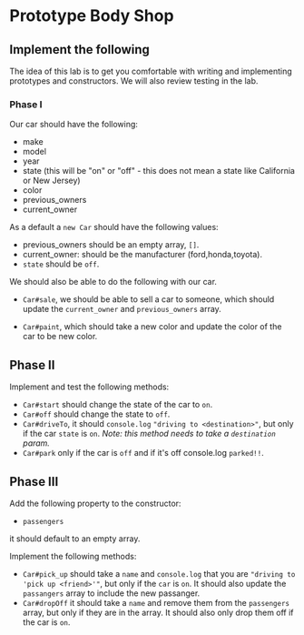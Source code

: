 # Prototype Body Shop
## Implement the following

The idea of this lab is to get you comfortable with writing and implementing prototypes and constructors. We will also review testing in the lab.

### Phase I

Our car should have the following:

* make
* model
* year
* state (this will be "on" or "off" - this does not mean a state like California or New Jersey)
* color
* previous_owners
* current_owner

As a default a `new Car` should have the following values:
* previous_owners should be an empty array, `[]`.
* current_owner: should be the manufacturer (ford,honda,toyota).
* `state` should be `off`.

We should also be able to do the following with our car.

*  `Car#sale`, we should be able to sell a car to someone, which should update the `current_owner` and `previous_owners` array.

* `Car#paint`, which should take a new color and update the color of the car to be new color.


## Phase II

Implement and test the following methods:

* `Car#start` should change the state of the car to `on`.
* `Car#off` should change the state to `off`.
* `Car#driveTo`, it should `console.log` `"driving to <destination>"`, but only if the car `state` is `on`. *Note: this method needs to take a `destination` param.*
* `Car#park` only if the car is `off` and if it's off console.log `parked!!`.


## Phase III

Add the following property to the constructor:

* `passengers`

it should default to an empty array.

Implement the following methods:

* `Car#pick_up` should take a `name` and `console.log` that you are `"driving to 'pick up <friend>'"`, but only if the `car` is `on`. It should also update the `passangers` array to include the new passanger.
* `Car#dropOff` it should take a `name` and remove them from the `passengers` array, but only if they are in the array. It should also only drop them off if the car is `on`.








